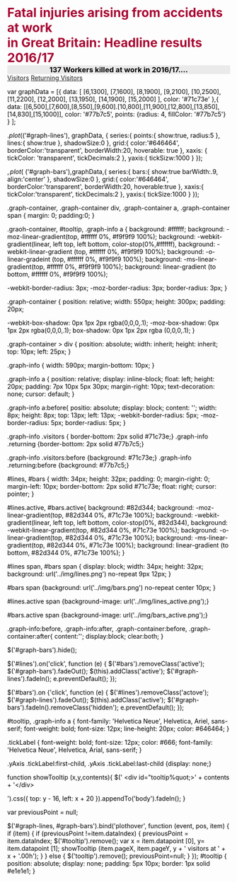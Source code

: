 <html>
<head>
<style>
body {
 color: black;
 margin:0;
 padding;0
 }
 h1{
 color: #a70532;
 margin:0;
 }
 h3{
 color: black;
 background-color: #EAEAEA;
 text-align: center;
 margin:0;
 }
 </style>
 </head>
 <body>
  
 <h1>Fatal injuries arising from accidents at work <br>
   in Great Britain: Headline results 2016/17 </h1>
<h3> 137 Workers  killed at work in 2016/17....</h3>
</body>
</html>

<div id="graph wrapper">
<div class= "graph-info">
 <a href="javascript:void(0)" class="visitors">Visitors</a>
 <a href="javascript:void(0)" class="returning">Returning Visitors</a>
 
 <a href="#" id="bars"><span></span></a>
 <a href="#" id="lines" class="active"><span></span></a>
 </div>
 
 <div class="graph-container">
 <div id="graph-lines"></div>
 <div id="graph-bars"></div>
 </div>
 </div>
 
 <script src="https://ajax.googleapis.com/ajax/libs/jquery/3.3.1/jquery.min.js"></script>
 <script src="js/jquery.flot.min.js"></script>
 
 var graphData = [{
 data: [ [6,1300], [7,1600], [8,1900], [9,2100], [10,2500], [11,2200], [12,2000], [13,1950], [14,1900], [15,2000] ],
 color: '#71c73e'
 },{
 data: [[6,500],[7,600],[8,550],[9,600].[10,800],[11,900],[12,800],[13,850],[14,830],[15,1000]],
 color: '#77b7c5',
 points: {radius: 4, fillColor: '#77b7c5'}
 }
 ];
 
 $.plot($('#graph-lines'), graphData, {
 series:{
 points:{
 show:true,
 radius:5
 },
 lines:{
 show:true
 },
 shadowSize:0
 },
 grid:{
 color:'#646464',
 borderColor:'transparent',
 borderWidth:20,
 hoverable: true
 },
 xaxis: {
 tickColor: 'transparent',
 tickDecimals:2
 },
 yaxis:{
 tickSizw:1000
 }
 });
 
 $,plot($ ('#graph-bars'),graphData,{
 series:{
 bars:{
 show:true
 barWidth:.9,
 align:'center'
 },
 shadowSize:0
 },
 grid:{
 color:'#646464',
 borderColor:'transparent',
 borderWidth:20,
 hoverable:true
 },
 xaxis:{
 tickColor:'transparent',
 tickDecimals:2
 },
 yaxis:{
 tickSize:1000
 }
 });
 
 .graph-container,
 .graph-container div,
 .graph-container a,
 .graph-container span {
 margin: 0;
 padding:0;
 }
 
 .graoh-container, #tooltip, .graph-info a {
 background: #ffffff;
 background: -moz-linear-gradient(top, #ffffff 0%, #f9f9f9 100%);
 background: -webkit-gradient(linear, left top, left bottom, color-stop(0%,#ffffff),
 background: -webkit-linear-gradient (top, #ffffff 0%, #f9f9f9 100%);
 background: -o-linear-gradeint (top, #ffffff 0%, #f9f9f9 100%);
 background: -ms-linear-gradient(top, #ffffff 0%, #f9f9f9 100%);
 background: linear-gradient (to bottom, #ffffff 0%, #f9f9f9 100%);
 
 -webkit-border-radius: 3px;
 -moz-border-radius: 3px;
 border-radius: 3px;
 }
 
 .graph-container {
 position: relative;
 width: 550px;
 height: 300px;
 padding: 20px;
 
 -webkit-box-shadow: 0px 1px 2px rgba(0,0,0,.1);
 -moz-box-shadow: 0px 1px 2px rgba(0,0,0,.1);
 box-shadow: 0px 1px 2px rgba (0,0,0,.1);
 }
 
 .graph-container &gt; div {
 position: absolute;
 width: inherit;
 height: inherit;
 top: 10px;
 left: 25px;
 }
 
 .graph-info {
 width: 590px;
 margin-bottom: 10px;
 }
 
 .graph-info a {
 position: relative;
 display: inline-block;
 float: left;
 height: 20px;
 padding: 7px 10px 5px 30px;
 margin-right: 10px;
 text-decoration: none;
 cursor: default;
 }
 
 .graph-info a:before{
 positio: absolute;
 display: block;
 content: '';
 width: 8px;
 height: 8px;
 top: 13px;
 left: 13px;
 -webkit-border-radius: 5px;
 -moz-border-radius: 5px;
 border-radius: 5px;
 }
 
 .graph-info .visitors { border-bottom: 2px solid #71c73e;}
 .graph-info .returning {border-bottom: 2px solid #77b7c5;}
 
 .graph-info .visitors:before {background: #71c73e;}
 .graph-info .returning:before {background: #77b7c5;}
 
 #lines, #bars {
 width: 34px;
 height: 32px;
 padding: 0;
 margin-right: 0;
 margin-left: 10px;
 border-bottom: 2px solid #71c73e;
 float: right;
 cursor: pointer;
 }
 
 #lines.active, #bars.active{
 background: #82d344;
 background: -moz-linear-gradient(top, #82d344 0%, #71c73e 100%);
 background: -webkit-gradient(linear, left top, left bottom, color-stop(0%, #82d344),
 background: -webkit-linear-gradient(top, #82d344 0%, #71c73e 100%);
 background: -o-linear-gradient(top, #82d344 0%, #71c73e 100%);
 background: -ms-linear-gradient(top, #82d344 0%, #71c73e 100%);
 background: linear-gradient (to bottom, #82d344 0%, #71c73e 100%);
 }
 
 #lines span, #bars span {
 display: block;
 width: 34px;
 height: 32px;
 background: url('../img/lines.png') no-repeat 9px 12px;
 }
 
 #bars span {background: url('../img/bars.png') no-repeat center 10px; }
 
 #lines.active span {background-image: url('../img/lines_active.png');}
 
 #bars.active span {background-image: url('../img/bars_active.png');}
 
 .graph-info:before, .graph-info:after,
 .graph-container:before, .graph-container:after{
 content:'';
 display:block;
 clear:both;
 }
 
 $('#graph-bars').hide();
 
 $('#lines').on('click', function (e) {
 $('#bars').removeClass('active');
 $('#graph-bars').fadeOut();
 $(this).addClass('active');
 $('#graph-lines').fadeIn();
 e.preventDefault();
 });
 
 $('#bars').on {'click', function (e) {
 $('#lines').removeClass('actove');
 $('#graph-lines').fadeOut();
 $(this).addClass('active');
 $('#graph-bars').fadeIn().removeClass('hidden');
  e.preventDefault();
 });
 
 #tooltip, .graph-info a {
 font-family: 'Helvetica Neue', Helvetica, Ariel, sans-serif;
 font-weight: bold;
 font-size: 12px;
 line-height: 20px;
 color: #646464;
 }
 
 .tickLabel {
 font-weight: bold;
 font-size: 12px;
 color: #666;
 font-family: 'Helvetica Neue', Helvetica, Arial, sans-serif;
 }
 
 .yAxis .tickLabel:first-child,
 .yAxis .tickLabel:last-child {display: none;}
 
 function showTooltip (x,y,contents){
 $('
 &lt;div id=&quot;tooltip%quot;&gt;' + contents + '&lt;/div&gt;
 
 ').css({
 top: y - 16,
 left: x + 20
 }).appendTo('body').fadeIn();
 }
 
 var previousPoint = null;

 $('#graph-lines, #graph-bars').bind('plothover', function (event, pos, item) {
 if (item) {
 if (previousPoint !=item.dataIndex) {
 previousPoint = item.dataIndex;
 $('#tooltip').remove();
 var x = item.datapoint [0],
 y= item.datapoint [1];
 showTooltip (item.pageX, item.pageY, y + ' visitors at ' + x + '.00h');
 }
 } else {
 $('tooltip').remove();
 previousPoint=null;
 }
 });
 #tooltip {
 position: absolute;
 display: none;
 padding: 5px 10px;
 border: 1px solid #e1e1e1;
 }
 
